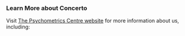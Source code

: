 ### Learn More about Concerto ###
Visit [The Psychometrics Centre website](http://www.psychometrics.cam.ac.uk/newconcerto) for more information about us, including: